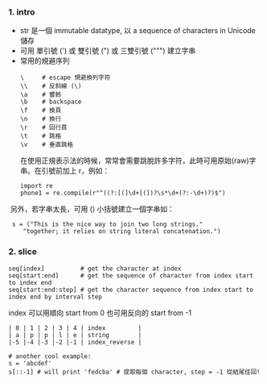 ### 1. intro
- str 是一個 immutable datatype, 以 a sequence of characters in Unicode 儲存
- 可用 單引號 (') 或 雙引號 (") 或 三雙引號 (""") 建立字串
- 常用的規避序列
  ```
  \     # escape 規避換列字符
  \\    # 反斜線 (\)
  \a    # 響鈴
  \b    # backspace
  \f    # 換頁
  \n    # 換行
  \r    # 回行首
  \t    # 跳格
  \v    # 垂直跳格
  ```
  在使用正規表示法的時候，常常會需要跳脫許多字符，此時可用原始(raw)字串。在引號前加上 r，例如：
  ```
  import re
  phone1 = re.compile(r"^((?:[(]\d+[(])?\s*\d+(?:-\d+)?)$")
  ```
  另外，若字串太長，可用 () 小括號建立一個字串如：
  ```
  s = ("This is the nice way to join two long strings."
      "together; it relies on string literal concatenation.")
  ```

### 2. slice
```
seq[index]          # get the character at index
seq[start:end]      # get the sequence of character from index start to index end
seq[start:end:step] # get the character sequence from index start to index end by interval step
```
index 可以用順向 start from 0 也可用反向的 start from -1
```
| 0 | 1 | 2 | 3 | 4 | index         |
| a | p | p | l | e | string        |
|-5 |-4 |-3 |-2 |-1 | index_reverse |

# another cool example:
s = 'abcdef'
s[::-1] # will print 'fedcba' # 提取每個 character, step = -1 從結尾往回!
```

